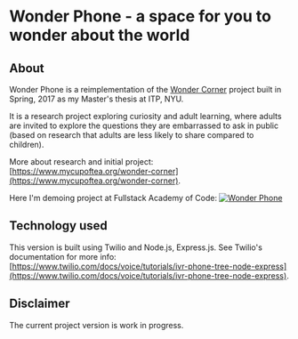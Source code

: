 # Wonder Phone - a space for you to wonder about the world

## About
Wonder Phone is a reimplementation of the [Wonder Corner](https://www.mycupoftea.org/wonder-corner) project built in Spring, 2017 as my Master's thesis at ITP, NYU.

It is a research project exploring curiosity and adult learning, where adults are invited to explore the questions they are embarrassed to ask in public (based on research that adults are less likely to share compared to children).

More about research and initial project: [https://www.mycupoftea.org/wonder-corner](https://www.mycupoftea.org/wonder-corner).

Here I'm demoing project at Fullstack Academy of Code:
[![Wonder Phone](https://img.youtube.com/vi/adEx1ni1pzU/0.jpg)](https://www.youtube.com/watch?v=adEx1ni1pzU)

## Technology used
This version is built using Twilio and Node.js, Express.js.
See Twilio's documentation for more info: [https://www.twilio.com/docs/voice/tutorials/ivr-phone-tree-node-express](https://www.twilio.com/docs/voice/tutorials/ivr-phone-tree-node-express).

## Disclaimer
The current project version is work in progress.

